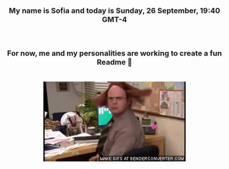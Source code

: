 


<div align="center">
<h3 >My name is Sofia and today is Sunday, 26 September, 19:40 GMT-4</h3><br>
<h3 >For now, me and my personalities are working to create a fun Readme 👋
</h3><br>
<img src='img/dwight.gif' alt='working...'/>
</div>
